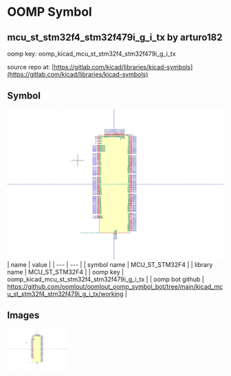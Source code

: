 # OOMP Symbol  
## mcu_st_stm32f4_stm32f479i_g_i_tx  by arturo182  
  
oomp key: oomp_kicad_mcu_st_stm32f4_stm32f479i_g_i_tx  
  
source repo at: [https://gitlab.com/kicad/libraries/kicad-symbols](https://gitlab.com/kicad/libraries/kicad-symbols)  
## Symbol  
  
[![working.png](working_600.png)](working.png)  
| name | value | 
| --- | --- | 
| symbol name | MCU_ST_STM32F4 | 
| library name | MCU_ST_STM32F4 | 
| oomp key | oomp_kicad_mcu_st_stm32f4_stm32f479i_g_i_tx | 
| oomp bot github | https://github.com/oomlout/oomlout_oomp_symbol_bot/tree/main/kicad_mcu_st_stm32f4_stm32f479i_g_i_tx/working | 
## Images  
  
[![working.png](working_140.png)](working.png)  
